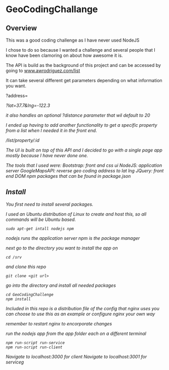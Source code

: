 # GeoCodingChallange

## Overview
This was a good coding challenge as I have never used NodeJS

I chose to do so because I wanted a challenge and several people that
I know have been clamoring on about how awesome it is.

The API is build as the background of this project and can be accessed by
going to www.awrodriguez.com/list

It can take several different get parameters depending on what information you want.

?address=<address>

?lat=37.7&lng=-122.3

it also handles an optional ?distance parameter that wil default to 20

I ended up having to add another functionality to get a specific property from
a list when I needed it in the front end.

/list/property/:id

The UI is built on top of this API and I decided to go with a single page app
mostly because I have never done one.

The tools that I used were:
Bootstrap: front and css ui
NodeJS: application server
GoogleMapsAPI: reverse geo coding address to lat lng
JQuery: front end DOM
npm packages that can be found in package.json

## Install
You first need to install several packages.

I used an Ubuntu distribution of Linux to create and host this, so all
commands will be Ubuntu based.

```
sudo apt-get intall nodejs npm
```

nodejs runs the application server
npm is the package manager

next go to the directory you want to install the app on

```
cd /srv
```

and clone this repo

```
git clone <git url>
```

go into the directory and install all needed packages

```
cd GeoCodingChallenge
npm install
```

Included in this repo is a distribution file of the config that nginx uses
you can choose to use this as an example or configure nginx your own way

remember to restart nginx to encorporate changes

run the nodejs app from the app folder each on a different terminal

```
npm run-script run-service
npm run-script run-client
```

Navigate to localhost:3000 for client
Navigate to localhost:3001 for serviceg
